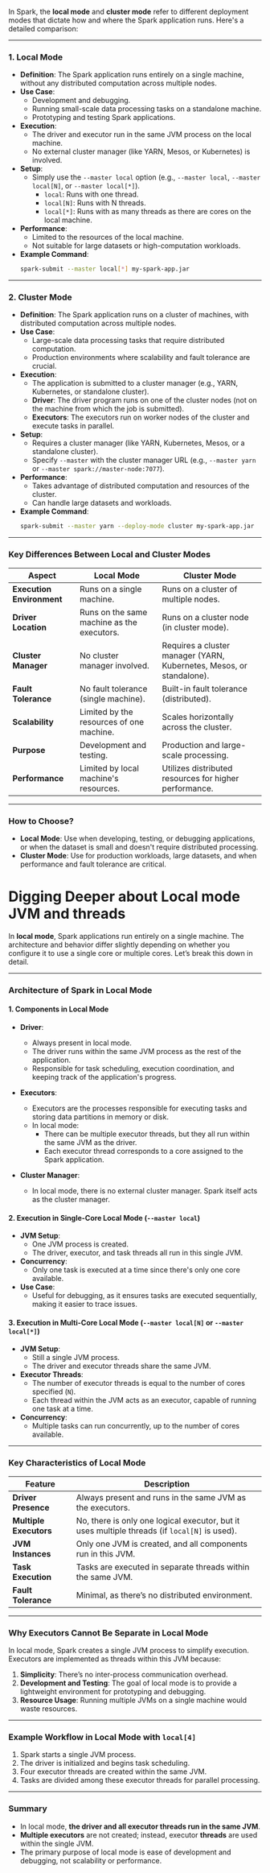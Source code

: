 In Spark, the **local mode** and **cluster mode** refer to different deployment modes that dictate how and where the Spark application runs. Here's a detailed comparison:

---

### 1. **Local Mode**
- **Definition**: The Spark application runs entirely on a single machine, without any distributed computation across multiple nodes.
- **Use Case**:
    - Development and debugging.
    - Running small-scale data processing tasks on a standalone machine.
    - Prototyping and testing Spark applications.
- **Execution**:
    - The driver and executor run in the same JVM process on the local machine.
    - No external cluster manager (like YARN, Mesos, or Kubernetes) is involved.
- **Setup**:
    - Simply use the `--master local` option (e.g., `--master local`, `--master local[N]`, or `--master local[*]`).
        - `local`: Runs with one thread.
        - `local[N]`: Runs with N threads.
        - `local[*]`: Runs with as many threads as there are cores on the local machine.
- **Performance**:
    - Limited to the resources of the local machine.
    - Not suitable for large datasets or high-computation workloads.
- **Example Command**:
  ```bash
  spark-submit --master local[*] my-spark-app.jar
  ```

---

### 2. **Cluster Mode**
- **Definition**: The Spark application runs on a cluster of machines, with distributed computation across multiple nodes.
- **Use Case**:
    - Large-scale data processing tasks that require distributed computation.
    - Production environments where scalability and fault tolerance are crucial.
- **Execution**:
    - The application is submitted to a cluster manager (e.g., YARN, Kubernetes, or standalone cluster).
    - **Driver**: The driver program runs on one of the cluster nodes (not on the machine from which the job is submitted).
    - **Executors**: The executors run on worker nodes of the cluster and execute tasks in parallel.
- **Setup**:
    - Requires a cluster manager (like YARN, Kubernetes, Mesos, or a standalone cluster).
    - Specify `--master` with the cluster manager URL (e.g., `--master yarn` or `--master spark://master-node:7077`).
- **Performance**:
    - Takes advantage of distributed computation and resources of the cluster.
    - Can handle large datasets and workloads.
- **Example Command**:
  ```bash
  spark-submit --master yarn --deploy-mode cluster my-spark-app.jar
  ```

---

### Key Differences Between Local and Cluster Modes

| Aspect                  | Local Mode                            | Cluster Mode                            |
|-------------------------|----------------------------------------|-----------------------------------------|
| **Execution Environment** | Runs on a single machine.              | Runs on a cluster of multiple nodes.    |
| **Driver Location**      | Runs on the same machine as the executors. | Runs on a cluster node (in cluster mode). |
| **Cluster Manager**      | No cluster manager involved.          | Requires a cluster manager (YARN, Kubernetes, Mesos, or standalone). |
| **Fault Tolerance**      | No fault tolerance (single machine).  | Built-in fault tolerance (distributed). |
| **Scalability**          | Limited by the resources of one machine. | Scales horizontally across the cluster. |
| **Purpose**              | Development and testing.              | Production and large-scale processing.  |
| **Performance**          | Limited by local machine's resources. | Utilizes distributed resources for higher performance. |

---

### How to Choose?
- **Local Mode**: Use when developing, testing, or debugging applications, or when the dataset is small and doesn't require distributed processing.
- **Cluster Mode**: Use for production workloads, large datasets, and when performance and fault tolerance are critical.

# Digging Deeper about Local mode JVM and threads
In **local mode**, Spark applications run entirely on a single machine. The architecture and behavior differ slightly depending on whether you configure it to use a single core or multiple cores. Let’s break this down in detail.

---

### **Architecture of Spark in Local Mode**

#### **1. Components in Local Mode**
- **Driver**:
    - Always present in local mode.
    - The driver runs within the same JVM process as the rest of the application.
    - Responsible for task scheduling, execution coordination, and keeping track of the application's progress.

- **Executors**:
    - Executors are the processes responsible for executing tasks and storing data partitions in memory or disk.
    - In local mode:
        - There can be multiple executor threads, but they all run within the same JVM as the driver.
        - Each executor thread corresponds to a core assigned to the Spark application.

- **Cluster Manager**:
    - In local mode, there is no external cluster manager. Spark itself acts as the cluster manager.

#### **2. Execution in Single-Core Local Mode (`--master local`)**
- **JVM Setup**:
    - One JVM process is created.
    - The driver, executor, and task threads all run in this single JVM.
- **Concurrency**:
    - Only one task is executed at a time since there's only one core available.
- **Use Case**:
    - Useful for debugging, as it ensures tasks are executed sequentially, making it easier to trace issues.

#### **3. Execution in Multi-Core Local Mode (`--master local[N]` or `--master local[*]`)**
- **JVM Setup**:
    - Still a single JVM process.
    - The driver and executor threads share the same JVM.
- **Executor Threads**:
    - The number of executor threads is equal to the number of cores specified (`N`).
    - Each thread within the JVM acts as an executor, capable of running one task at a time.
- **Concurrency**:
    - Multiple tasks can run concurrently, up to the number of cores available.

---

### **Key Characteristics of Local Mode**
| Feature                  | Description                                                  |
|--------------------------|--------------------------------------------------------------|
| **Driver Presence**       | Always present and runs in the same JVM as the executors.    |
| **Multiple Executors**    | No, there is only one logical executor, but it uses multiple threads (if `local[N]` is used). |
| **JVM Instances**         | Only one JVM is created, and all components run in this JVM. |
| **Task Execution**        | Tasks are executed in separate threads within the same JVM. |
| **Fault Tolerance**       | Minimal, as there’s no distributed environment.             |

---

### **Why Executors Cannot Be Separate in Local Mode**
In local mode, Spark creates a single JVM process to simplify execution. Executors are implemented as threads within this JVM because:
1. **Simplicity**: There’s no inter-process communication overhead.
2. **Development and Testing**: The goal of local mode is to provide a lightweight environment for prototyping and debugging.
3. **Resource Usage**: Running multiple JVMs on a single machine would waste resources.

---

### **Example Workflow in Local Mode with `local[4]`**
1. Spark starts a single JVM process.
2. The driver is initialized and begins task scheduling.
3. Four executor threads are created within the same JVM.
4. Tasks are divided among these executor threads for parallel processing.

---

### **Summary**
- In local mode, **the driver and all executor threads run in the same JVM**.
- **Multiple executors** are not created; instead, executor **threads** are used within the single JVM.
- The primary purpose of local mode is ease of development and debugging, not scalability or performance.
